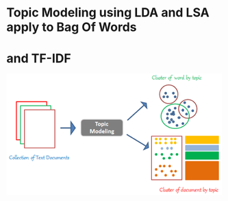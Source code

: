 # Topic Modeling using LDA and LSA apply to Bag Of Words 
# and TF-IDF

<img src = 'https://github.com/khasaad/Topic_Modeling/blob/main/Data/Topic_modeling.png'>
